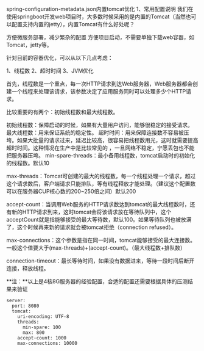 spring-configuration-metadata.json内置tomcat优化
1、常用配置说明
我们在使用springboot开发web项目时，大多数时候采用的是内置的Tomcat（当然也可以配置支持内置的jetty），内置Tomcat有什么好处呢？

方便微服务部署，减少繁杂的配置
方便项目启动，不需要单独下载web容器，如Tomcat，jetty等。

针对目前的容器优化，可以从以下几点考虑：

1、线程数  2、超时时间  3、JVM优化

首先，线程数是一个重点，每一次HTTP请求到达Web服务器，Web服务器都会创建一个线程来处理该请求，该参数决定了应用服务同时可以处理多少个HTTP请求。

比较重要的有两个：初始线程数和最大线程数。

初始线程数：保障启动的时候，如果有大量用户访问，能够很稳定的接受请求。
最大线程数：用来保证系统的稳定性。
超时时间：用来保障连接数不容易被压垮。如果大批量的请求过来，延迟比较高，很容易把线程数用光，这时就需要提高超时时间。这种情况在生产中是比较常见的 ，一旦网络不稳定，宁愿丢包也不能把服务器压垮。
min-spare-threads：最小备用线程数，tomcat启动时的初始化的线程数。默认10

max-threads：Tomcat可创建的最大的线程数，每一个线程处理一个请求，超过这个请求数后，客户端请求只能排队，等有线程释放才能处理。（建议这个配置数可以在服务器CUP核心数的200~250倍之间）默认200

accept-count：当调用Web服务的HTTP请求数达到tomcat的最大线程数时，还有新的HTTP请求到来，这时tomcat会将该请求放在等待队列中，这个acceptCount就是指能够接受的最大等待数，默认100。如果等待队列也被放满了，这个时候再来新的请求就会被tomcat拒绝（connection refused）。

max-connections：这个参数是指在同一时间，tomcat能够接受的最大连接数。一般这个值要大于(max-threads)+(accept-count)。（最大线程数+排队数）

connection-timeout：最长等待时间，如果没有数据进来，等待一段时间后断开连接，释放线程。



**注：**以上是4核8G服务器的经验配置，合适的配置还需要根据具体的压测结果来验证

```
server:
  port: 8080
  tomcat:
    uri-encoding: UTF-8
    threads:
      min-spare: 100
      max: 800
    accept-count: 1000
    max-connections: 10000
```

